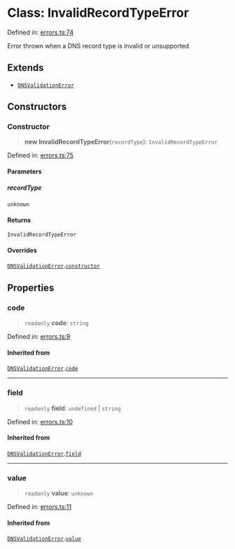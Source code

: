# Class: InvalidRecordTypeError

Defined in: [errors.ts:74](https://github.com/Nick2bad4u/dnsValidator/blob/main/src/errors.ts#L74)

Error thrown when a DNS record type is invalid or unsupported

## Extends

- [`DNSValidationError`](DNSValidationError.md)

## Constructors

### Constructor

> **new InvalidRecordTypeError**(`recordType`): `InvalidRecordTypeError`

Defined in: [errors.ts:75](https://github.com/Nick2bad4u/dnsValidator/blob/main/src/errors.ts#L75)

#### Parameters

##### recordType

`unknown`

#### Returns

`InvalidRecordTypeError`

#### Overrides

[`DNSValidationError`](DNSValidationError.md).[`constructor`](DNSValidationError.md#constructor)

## Properties

### code

> `readonly` **code**: `string`

Defined in: [errors.ts:9](https://github.com/Nick2bad4u/dnsValidator/blob/main/src/errors.ts#L9)

#### Inherited from

[`DNSValidationError`](DNSValidationError.md).[`code`](DNSValidationError.md#code)

***

### field

> `readonly` **field**: `undefined` \| `string`

Defined in: [errors.ts:10](https://github.com/Nick2bad4u/dnsValidator/blob/main/src/errors.ts#L10)

#### Inherited from

[`DNSValidationError`](DNSValidationError.md).[`field`](DNSValidationError.md#field)

***

### value

> `readonly` **value**: `unknown`

Defined in: [errors.ts:11](https://github.com/Nick2bad4u/dnsValidator/blob/main/src/errors.ts#L11)

#### Inherited from

[`DNSValidationError`](DNSValidationError.md).[`value`](DNSValidationError.md#value)
